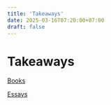 ```yaml
---
title: 'Takeaways'
date: 2025-03-16T07:20:00+07:00
draft: false
---
```


# Takeaways

[Books](./books/)

[Essays](./essays/)
